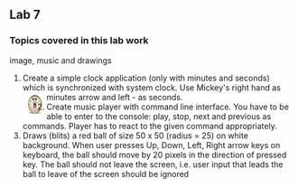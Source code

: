## Lab 7

### Topics covered in this lab work
image, music and drawings

1. Create a simple clock application (only with minutes and seconds) which is synchronized with system clock. Use Mickey's right hand as minutes arrow and left - as seconds. 
   <img src="images/mickeyclock.jpeg" alt="mickeyclock" style="width:280px;height:210px;float:left;width:42px;height:42px;" />
2. Create music player with command line interface. You have to be able to enter to the console: play, stop, next and previous as commands. Player has to react to the given command appropriately.
3. Draws (blits) a red ball of size 50 x 50 (radius = 25) on white background. When user presses Up, Down, Left, Right arrow keys on keyboard, the ball should move by 20 pixels in the direction of pressed key. The ball should not leave the screen, i.e. user input that leads the ball to leave of the screen should be ignored